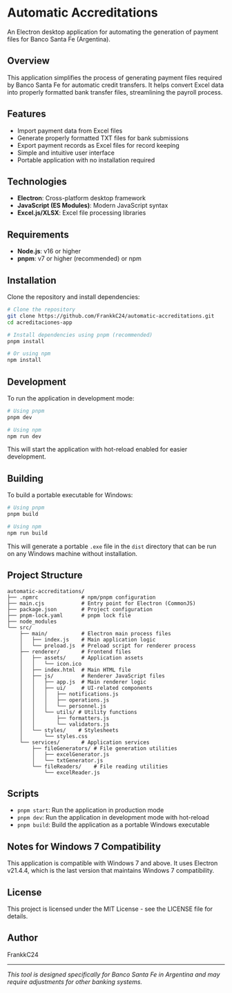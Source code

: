 # Automatic Accreditations

An Electron desktop application for automating the generation of payment files for Banco Santa Fe (Argentina).

## Overview

This application simplifies the process of generating payment files required by Banco Santa Fe for automatic credit transfers. It helps convert Excel data into properly formatted bank transfer files, streamlining the payroll process.

## Features

- Import payment data from Excel files
- Generate properly formatted TXT files for bank submissions
- Export payment records as Excel files for record keeping
- Simple and intuitive user interface
- Portable application with no installation required

## Technologies

- **Electron**: Cross-platform desktop framework
- **JavaScript (ES Modules)**: Modern JavaScript syntax
- **Excel.js/XLSX**: Excel file processing libraries

## Requirements

- **Node.js**: v16 or higher
- **pnpm**: v7 or higher (recommended) or npm

## Installation

Clone the repository and install dependencies:

```bash
# Clone the repository
git clone https://github.com/FrankkC24/automatic-accreditations.git
cd acreditaciones-app

# Install dependencies using pnpm (recommended)
pnpm install

# Or using npm
npm install
```

## Development

To run the application in development mode:

```bash
# Using pnpm
pnpm dev

# Using npm
npm run dev
```

This will start the application with hot-reload enabled for easier development.

## Building

To build a portable executable for Windows:

```bash
# Using pnpm
pnpm build

# Using npm
npm run build
```

This will generate a portable `.exe` file in the `dist` directory that can be run on any Windows machine without installation.

## Project Structure

```
automatic-accreditations/
├── .npmrc              # npm/pnpm configuration
├── main.cjs            # Entry point for Electron (CommonJS)
├── package.json        # Project configuration
├── pnpm-lock.yaml      # pnpm lock file
├── node_modules
└── src/
    ├── main/           # Electron main process files
    │   ├── index.js    # Main application logic
    │   └── preload.js  # Preload script for renderer process
    ├── renderer/       # Frontend files
    │   ├── assets/     # Application assets
    │   │   └── icon.ico
    │   ├── index.html  # Main HTML file
    │   ├── js/         # Renderer JavaScript files
    │   │   ├── app.js  # Main renderer logic
    │   │   ├── ui/     # UI-related components
    │   │   │   ├── notifications.js
    │   │   │   ├── operations.js
    │   │   │   └── personnel.js
    │   │   └── utils/ # Utility functions
    │   │       ├── formatters.js
    │   │       └── validators.js
    │   └── styles/    # Stylesheets
    │       └── styles.css
    └── services/       # Application services
        ├── fileGenerators/ # File generation utilities
        │   ├── excelGenerator.js
        │   └── txtGenerator.js
        └── fileReaders/    # File reading utilities
            └── excelReader.js
```

## Scripts

- `pnpm start`: Run the application in production mode
- `pnpm dev`: Run the application in development mode with hot-reload
- `pnpm build`: Build the application as a portable Windows executable

## Notes for Windows 7 Compatibility

This application is compatible with Windows 7 and above. It uses Electron v21.4.4, which is the last version that maintains Windows 7 compatibility.

## License

This project is licensed under the MIT License - see the LICENSE file for details.

## Author

FrankkC24

---

*This tool is designed specifically for Banco Santa Fe in Argentina and may require adjustments for other banking systems.*